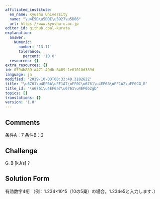 ```yaml
---
affiliated_institute:
  en_name: Kyushu University
  name: "\u4E5D\u5DDE\u5927\u5B66"
  url: https://www.kyushu-u.ac.jp
editor_id: github.cbal-kurata
explanation:
  answer:
    Numeric:
      number: '13.11'
      tolerance:
        percent: '10.0'
  resources: {}
extra_resources: {}
id: 0794b889-a471-49db-8409-1e61010d339d
language: ja
modified: '2019-10-03T08:33:49.318262Z'
title: "\u6761\u4EF6A\uFF1A7\uFF0C\u6761\u4EF6B\uFF1A2\uFF0CG_B"
title_id: "\u6761\u4EF6a7\u6761\u4EF6b2gb"
topics: []
translations: {}
version: '1.0'
---
```


## Comments
条件A：7
条件B：2

## Challenge
G_B [kJ/s] ?

## Solution Form
有効数字4桁
（例：1.234×10^5（10の5乗）の場合，1.234e5と入力します．）




